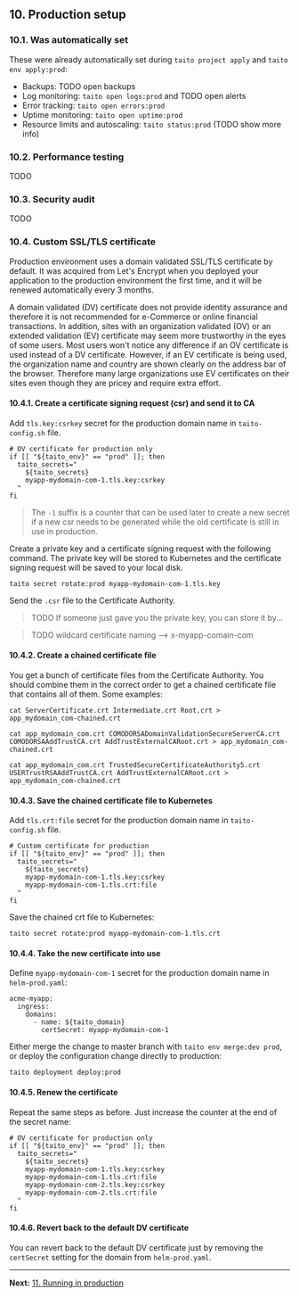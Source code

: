 ## 10. Production setup

### 10.1. Was automatically set

These were already automatically set during `taito project apply` and `taito env apply:prod`:

- Backups: TODO open backups
- Log monitoring: `taito open logs:prod` and TODO open alerts
- Error tracking: `taito open errors:prod`
- Uptime monitoring: `taito open uptime:prod`
- Resource limits and autoscaling: `taito status:prod` (TODO show more info)

### 10.2. Performance testing

TODO

### 10.3. Security audit

TODO

### 10.4. Custom SSL/TLS certificate

Production environment uses a domain validated SSL/TLS certificate by default. It was acquired from Let's Encrypt when you deployed your application to the production environment the first time, and it will be renewed automatically every 3 months.

A domain validated (DV) certificate does not provide identity assurance and therefore it is not recommended for e-Commerce or online financial transactions. In addition, sites with an organization validated (OV) or an extended validation (EV) certificate may seem more trustworthy in the eyes of some users. Most users won't notice any difference if an OV certificate is used instead of a DV certificate. However, if an EV certificate is being used, the organization name and country are shown clearly on the address bar of the browser. Therefore many large organizations use EV certificates on their sites even though they are pricey and require extra effort.

#### 10.4.1. Create a certificate signing request (csr) and send it to CA

Add `tls.key:csrkey` secret for the production domain name in `taito-config.sh` file.

```shell
# OV certificate for production only
if [[ "${taito_env}" == "prod" ]]; then
  taito_secrets="
    ${taito_secrets}
    myapp-mydomain-com-1.tls.key:csrkey
  "
fi
```

> The `-1` suffix is a counter that can be used later to create a new secret if a new csr needs to be generated while the old certificate is still in use in production.

Create a private key and a certificate signing request with the following command. The private key will be stored to Kubernetes and the certificate signing request will be saved to your local disk.

```shell
taito secret rotate:prod myapp-mydomain-com-1.tls.key
```

Send the `.csr` file to the Certificate Authority.

> TODO If someone just gave you the private key, you can store it by...

> TODO wildcard certificate naming --> x-myapp-comain-com

#### 10.4.2. Create a chained certificate file

You get a bunch of certificate files from the Certificate Authority. You should combine them in the correct order to get a chained certificate file that contains all of them. Some examples:

```shell
cat ServerCertificate.crt Intermediate.crt Root.crt > app_mydomain_com-chained.crt

cat app_mydomain_com.crt COMODORSADomainValidationSecureServerCA.crt COMODORSAAddTrustCA.crt AddTrustExternalCARoot.crt > app_mydomain_com-chained.crt

cat app_mydomain_com.crt TrustedSecureCertificateAuthority5.crt USERTrustRSAAddTrustCA.crt AddTrustExternalCARoot.crt > app_mydomain_com-chained.crt
```

#### 10.4.3. Save the chained certificate file to Kubernetes

Add `tls.crt:file` secret for the production domain name in `taito-config.sh` file.

```shell
# Custom certificate for production
if [[ "${taito_env}" == "prod" ]]; then
  taito_secrets="
    ${taito_secrets}
    myapp-mydomain-com-1.tls.key:csrkey
    myapp-mydomain-com-1.tls.crt:file
  "
fi
```

Save the chained crt file to Kubernetes:

```shell
taito secret rotate:prod myapp-mydomain-com-1.tls.crt
```

#### 10.4.4. Take the new certificate into use

Define `myapp-mydomain-com-1` secret for the production domain name in `helm-prod.yaml`:

```shell
acme-myapp:
  ingress:
    domains:
      - name: ${taito_domain}
        certSecret: myapp-mydomain-com-1
```

Either merge the change to master branch with `taito env merge:dev prod`, or deploy the configuration change directly to production:

```shell
taito deployment deploy:prod
```

#### 10.4.5. Renew the certificate

Repeat the same steps as before. Just increase the counter at the end of the secret name:

```shell
# OV certificate for production only
if [[ "${taito_env}" == "prod" ]]; then
  taito_secrets="
    ${taito_secrets}
    myapp-mydomain-com-1.tls.key:csrkey
    myapp-mydomain-com-1.tls.crt:file
    myapp-mydomain-com-2.tls.key:csrkey
    myapp-mydomain-com-2.tls.crt:file
  "
fi
```

#### 10.4.6. Revert back to the default DV certificate

You can revert back to the default DV certificate just by removing the `certSecret` setting for the domain from `helm-prod.yaml`.

---

**Next:** [11. Running in production](11-running-in-production.md)
